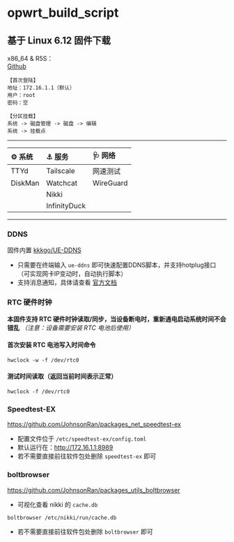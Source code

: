 # opwrt_build_script

## 基于 Linux 6.12 固件下载

x86_64 & R5S：  
[Github](https://github.com/JohnsonRan/opwrt_build_script/releases)

```text
【首次登陆】
地址：172.16.1.1（默认）
用户：root
密码：空

【分区挂载】
系统 -> 磁盘管理 -> 磁盘 -> 编辑
系统 -> 挂载点
```

---------------

|⚙️ 系统 | ⚓ 服务  | 🩺 网络  |
|  :----  |  :----  | :----  |
| TTYd | Tailscale | 网速测试 |
| DiskMan | Watchcat | WireGuard |
|| Nikki ||
|| InfinityDuck ||

---------------

### DDNS

固件内置 [kkkgo/UE-DDNS](https://github.com/kkkgo/UE-DDNS)

- 只需要在终端输入 `ue-ddns` 即可快速配置DDNS脚本，并支持hotplug接口（可实现网卡IP变动时，自动执行脚本）
- 支持消息通知，具体请查看 [官方文档](https://blog.03k.org/post/ue-ddns.html#%E8%87%AA%E5%AE%9A%E4%B9%89%E9%80%89%E9%A1%B9%E5%92%8C%E6%B6%88%E6%81%AF%E9%80%9A%E7%9F%A5)

### RTC 硬件时钟

**本固件支持 RTC 硬件时钟读取/同步，当设备断电时，重新通电启动系统时间不会错乱** *（注意：设备需要安装 RTC 电池后使用）*

#### 首次安装 RTC 电池写入时间命令

```shell
hwclock -w -f /dev/rtc0
```

#### 测试时间读取（返回当前时间表示正常）

```shell
hwclock -f /dev/rtc0
```

### Speedtest-EX

<https://github.com/JohnsonRan/packages_net_speedtest-ex>

- 配置文件位于 `/etc/speedtest-ex/config.toml`
- 默认运行在：<http://172.16.1.1:8989>
- 若不需要直接前往软件包处删除 `speedtest-ex` 即可

### boltbrowser

<https://github.com/JohnsonRan/packages_utils_boltbrowser>

- 可视化查看 nikki 的 `cache.db`

```shell
boltbrowser /etc/nikki/run/cache.db
```

- 若不需要直接前往软件包处删除 `boltbrowser` 即可
